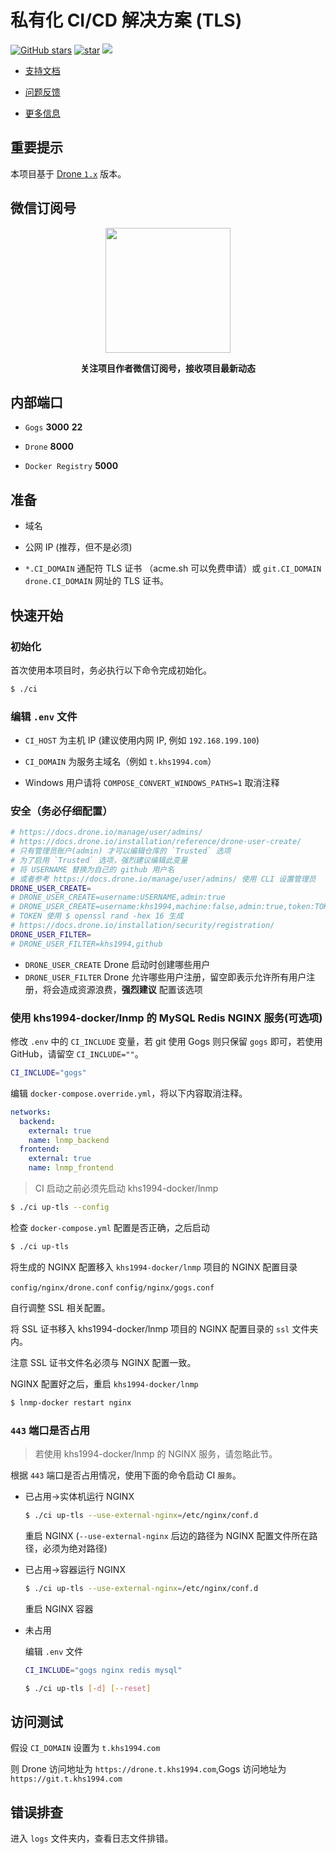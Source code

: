 # 私有化 CI/CD 解决方案 (TLS)

[![GitHub stars](https://img.shields.io/github/stars/khs1994-docker/ci.svg?style=social&label=Stars)](https://github.com/khs1994-docker/ci) [![star](https://gitee.com/khs1994-docker/ci/badge/star.svg?theme=dark)](https://gitee.com/khs1994-docker/ci/stargazers) [![](https://img.shields.io/badge/AD-%E8%85%BE%E8%AE%AF%E4%BA%91%E5%AE%B9%E5%99%A8%E6%9C%8D%E5%8A%A1-blue.svg)](https://cloud.tencent.com/act/cps/redirect?redirect=10058&cps_key=3a5255852d5db99dcd5da4c72f05df61)

* [支持文档](docs)

* [问题反馈](https://github.com/khs1994-docker/ci/issues)

* [更多信息](https://blog.khs1994.com/categories/CI/Drone/)

## 重要提示

本项目基于 [Drone `1.x`](https://docs.drone.io/) 版本。

## 微信订阅号

<p align="center">
<img width="200" src="https://user-images.githubusercontent.com/16733187/46847944-84a96b80-ce19-11e8-9f0c-ec84b2ac463e.jpg">
</p>

<p align="center"><strong>关注项目作者微信订阅号，接收项目最新动态</strong></p>

## 内部端口

* `Gogs` **3000** **22**

* `Drone` **8000**

* `Docker Registry` **5000**

## 准备

* 域名

* 公网 IP (推荐，但不是必须)

* `*.CI_DOMAIN` 通配符 TLS 证书 （acme.sh 可以免费申请）或 `git.CI_DOMAIN` `drone.CI_DOMAIN` 网址的 TLS 证书。

## 快速开始

### 初始化

首次使用本项目时，务必执行以下命令完成初始化。

```bash
$ ./ci
```

### 编辑 `.env` 文件

* `CI_HOST` 为主机 IP (建议使用内网 IP, 例如 `192.168.199.100`)

* `CI_DOMAIN` 为服务主域名（例如 `t.khs1994.com`）

* Windows 用户请将 `COMPOSE_CONVERT_WINDOWS_PATHS=1` 取消注释

### 安全（务必仔细配置）

```bash
# https://docs.drone.io/manage/user/admins/
# https://docs.drone.io/installation/reference/drone-user-create/
# 只有管理员账户(admin) 才可以编辑仓库的 `Trusted` 选项
# 为了启用 `Trusted` 选项，强烈建议编辑此变量
# 将 USERNAME 替换为自己的 github 用户名
# 或者参考 https://docs.drone.io/manage/user/admins/ 使用 CLI 设置管理员
DRONE_USER_CREATE=
# DRONE_USER_CREATE=username:USERNAME,admin:true
# DRONE_USER_CREATE=username:khs1994,machine:false,admin:true,token:TOKEN
# TOKEN 使用 $ openssl rand -hex 16 生成
# https://docs.drone.io/installation/security/registration/
DRONE_USER_FILTER=
# DRONE_USER_FILTER=khs1994,github
```

* `DRONE_USER_CREATE` Drone 启动时创建哪些用户
* `DRONE_USER_FILTER` Drone 允许哪些用户注册，留空即表示允许所有用户注册，将会造成资源浪费，**强烈建议** 配置该选项

### 使用 khs1994-docker/lnmp 的 MySQL Redis NGINX 服务(可选项)

修改 `.env` 中的 `CI_INCLUDE` 变量，若 git 使用 Gogs 则只保留 `gogs` 即可，若使用 GitHub，请留空 `CI_INCLUDE=""`。

```bash
CI_INCLUDE="gogs"
```

编辑 `docker-compose.override.yml`，将以下内容取消注释。

```yaml
networks:
  backend:
    external: true
    name: lnmp_backend
  frontend:
    external: true
    name: lnmp_frontend
```

> CI 启动之前必须先启动 khs1994-docker/lnmp

```bash
$ ./ci up-tls --config
```

检查 `docker-compose.yml` 配置是否正确，之后启动

```bash
$ ./ci up-tls
```

将生成的 NGINX 配置移入 `khs1994-docker/lnmp` 项目的 NGINX 配置目录

`config/nginx/drone.conf` `config/nginx/gogs.conf`

自行调整 SSL 相关配置。

将 SSL 证书移入 khs1994-docker/lnmp 项目的 NGINX 配置目录的 `ssl` 文件夹内。

注意 SSL 证书文件名必须与 NGINX 配置一致。

NGINX 配置好之后，重启 `khs1994-docker/lnmp`

```bash
$ lnmp-docker restart nginx
```

### `443` 端口是否占用

> 若使用 khs1994-docker/lnmp 的 NGINX 服务，请忽略此节。

根据 `443` 端口是否占用情况，使用下面的命令启动 CI `服务`。

* 已占用->实体机运行 NGINX

  ```bash
  $ ./ci up-tls --use-external-nginx=/etc/nginx/conf.d
  ```

  重启 NGINX (`--use-external-nginx` 后边的路径为 NGINX 配置文件所在路径，必须为绝对路径)

* 已占用->容器运行 NGINX

  ```bash
  $ ./ci up-tls --use-external-nginx=/etc/nginx/conf.d
  ```

  重启 NGINX 容器

* 未占用

  编辑 `.env` 文件

  ```bash
  CI_INCLUDE="gogs nginx redis mysql"
  ```

  ```bash
  $ ./ci up-tls [-d] [--reset]
  ```

## 访问测试

假设 `CI_DOMAIN` 设置为 `t.khs1994.com`

则 Drone 访问地址为 `https://drone.t.khs1994.com`,Gogs 访问地址为 `https://git.t.khs1994.com`

## 错误排查

进入 `logs` 文件夹内，查看日志文件排错。
